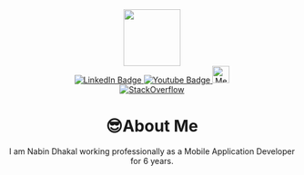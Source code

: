<div id="header" align="center">
  <img src="https://media.giphy.com/media/M9gbBd9nbDrOTu1Mqx/giphy.gif" width="100"/>
 <div id="badges">
  <a onclick="window.open(this.href,'_blank');return false;" href="https://www.linkedin.com/in/nabindhakal">
    <img src="https://img.shields.io/badge/LinkedIn-blue?style=for-the-badge&logo=linkedin&logoColor=white" alt="LinkedIn Badge"/>
  </a>
  <a onclick="window.open(this.href,'_blank');return false;" href="https://www.youtube.com/channel/UCW6oYt_3QSl7J2HSHNqwXWw" >
    <img src="https://img.shields.io/badge/YouTube-red?style=for-the-badge&logo=youtube&logoColor=white" alt="Youtube Badge"/>
  </a>
  <a onclick="window.open(this.href,'_blank');return false;" href="https://medium.com/@nabin.dhakal" target="_blank">
    <img src="https://img.shields.io/badge/Medium-black?style=flat&logo=medium&logoColor=white" height="30px" alt="Medium Badge"/>
  </a>
 
   
  
                                                                     
</div>
  <a href="https://stackoverflow.com/users/8023701/wasitshafi" target="_blank">
    <img alt="StackOverflow" src="https://stackoverflow-badge.vercel.app/?userID=8023701" />
   </a>
  <h1  <g-emoji class="g-emoji" alias="sunglasses" fallback-src="https://github.githubassets.com/images/icons/emoji/unicode/1f60e.png">😎</g-emoji>About Me</h1>
  <div>I am Nabin Dhakal working professionally as a Mobile Application Developer for 6 years.</div>
</div>
